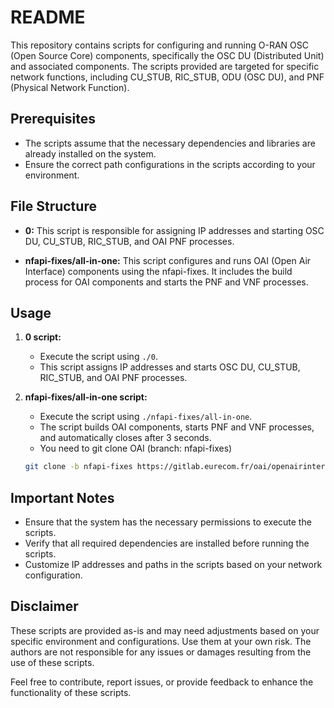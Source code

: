 # README

This repository contains scripts for configuring and running O-RAN OSC (Open Source Core) components, specifically the OSC DU (Distributed Unit) and associated components. The scripts provided are targeted for specific network functions, including CU_STUB, RIC_STUB, ODU (OSC DU), and PNF (Physical Network Function). 

## Prerequisites
- The scripts assume that the necessary dependencies and libraries are already installed on the system.
- Ensure the correct path configurations in the scripts according to your environment.

## File Structure
- **0:** This script is responsible for assigning IP addresses and starting OSC DU, CU_STUB, RIC_STUB, and OAI PNF processes.

- **nfapi-fixes/all-in-one:** This script configures and runs OAI (Open Air Interface) components using the nfapi-fixes. It includes the build process for OAI components and starts the PNF and VNF processes.

## Usage

1. **0 script:**
    - Execute the script using `./0`.
    - This script assigns IP addresses and starts OSC DU, CU_STUB, RIC_STUB, and OAI PNF processes.

2. **nfapi-fixes/all-in-one script:**
    - Execute the script using `./nfapi-fixes/all-in-one`.
    - The script builds OAI components, starts PNF and VNF processes, and automatically closes after 3 seconds.
    - You need to git clone OAI (branch: nfapi-fixes)
   ```bash
   git clone -b nfapi-fixes https://gitlab.eurecom.fr/oai/openairinterface5g.git ./NTUST-script/nfapi-fixes/openairinterface5g
   ```

## Important Notes
- Ensure that the system has the necessary permissions to execute the scripts.
- Verify that all required dependencies are installed before running the scripts.
- Customize IP addresses and paths in the scripts based on your network configuration.

## Disclaimer
These scripts are provided as-is and may need adjustments based on your specific environment and configurations. Use them at your own risk. The authors are not responsible for any issues or damages resulting from the use of these scripts.

Feel free to contribute, report issues, or provide feedback to enhance the functionality of these scripts.
